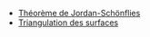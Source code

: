* [Théorème de Jordan-Schönflies](files/schonfliesPS.pdf)
* [Triangulation des surfaces](files/TriangPS.pdf)
